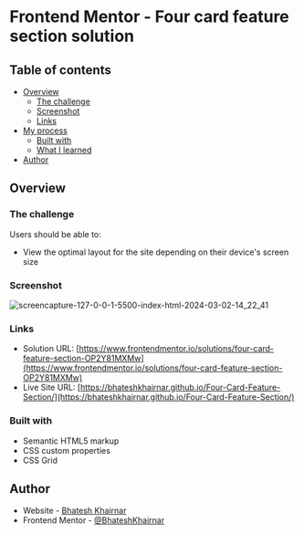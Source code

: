 # Frontend Mentor - Four card feature section solution

## Table of contents

- [Overview](#overview)
  - [The challenge](#the-challenge)
  - [Screenshot](#screenshot)
  - [Links](#links)
- [My process](#my-process)
  - [Built with](#built-with)
  - [What I learned](#what-i-learned)
- [Author](#author)

## Overview

### The challenge

Users should be able to:

- View the optimal layout for the site depending on their device's screen size

### Screenshot

![screencapture-127-0-0-1-5500-index-html-2024-03-02-14_22_41](https://github.com/BhateshKhairnar/Four-Card-Feature-Section/assets/111328681/37410231-2f30-44ea-9932-1ca1f8ad87d2)

### Links

- Solution URL: [https://www.frontendmentor.io/solutions/four-card-feature-section-OP2Y81MXMw](https://www.frontendmentor.io/solutions/four-card-feature-section-OP2Y81MXMw)
- Live Site URL: [https://bhateshkhairnar.github.io/Four-Card-Feature-Section/](https://bhateshkhairnar.github.io/Four-Card-Feature-Section/)

### Built with

- Semantic HTML5 markup
- CSS custom properties
- CSS Grid
  
## Author

- Website - [Bhatesh Khairnar](https://www.your-site.com)
- Frontend Mentor - [@BhateshKhairnar](https://www.frontendmentor.io/profile/BhateshKhairnar)

